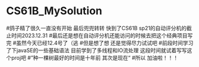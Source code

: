 # CS61B_MySolution
#鸽子精了很久一直没有开始 最后兜兜转转 快到了CS61B sp21的自动评分机的截止时间2023.12.31
#最后还是想在自动评分机还能访问的时候去把这个经典项目写完
#虽然今天已经12.4号了（逃
#但是想了想 还是觉得尽力试试吧
#前段时间学习了下javaSE的一些基础语法 目前学到了多线程和IO流处理 这段时间就试着写写这个proj吧
#”种一棵树最好的时间是十年前 其次是现在“
#所以 加油啦！！！

